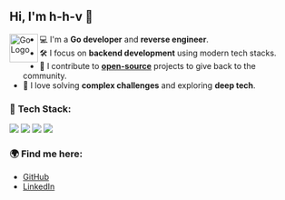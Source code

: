 ## Hi, I'm h-h-v 👋

<img src="https://go.dev/blog/go-brand/Go-Logo/SVG/Go-Logo_LightBlue.svg" alt="Go Logo" width="50" align="left" />

- 💻 I'm a **Go developer** and **reverse engineer**.
- 🛠 I focus on **backend development** using modern tech stacks.
- 🌈 I contribute to **[open-source](https://github.com/topics/open-source)** projects to give back to the community.
- 🧠 I love solving **complex challenges** and exploring **deep tech**.

### 🔧 **Tech Stack**:
<p>
  <img src="https://img.shields.io/badge/Go-00ADD8?style=for-the-badge&logo=go&logoColor=white" />
  <img src="https://img.shields.io/badge/Python-3776AB?style=for-the-badge&logo=python&logoColor=white" />
  <img src="https://img.shields.io/badge/PostgreSQL-316192?style=for-the-badge&logo=postgresql&logoColor=white" />
  <img src="https://img.shields.io/badge/Linux-FCC624?style=for-the-badge&logo=linux&logoColor=black" />
</p>

### 🌍 **Find me here**:
- [GitHub](https://github.com/h-h-v)
- [LinkedIn](https://linkedin.com/in/h-h-v)
